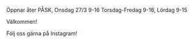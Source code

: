 Öppnar åter PÅSK, Onsdag 27/3 9-16
Torsdag-Fredag 9-16, Lördag 9-15

Välkommen!

Följ oss gärna på Instagram!


